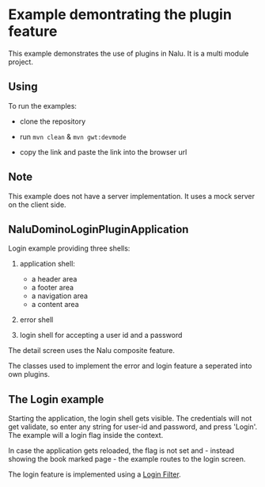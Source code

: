 # Example demontrating the plugin feature
This example demonstrates the use of plugins in Nalu. It is a multi module project.

## Using
To run the examples:

* clone the repository

* run ```mvn clean``` & ```mvn gwt:devmode```

* copy the link and paste the link into the browser url

## Note
This example does not have a server implementation. It uses a mock server on the client side.

## NaluDominoLoginPluginApplication
Login example providing three shells:

1. application shell:
      * a header area
      * a footer area
      * a navigation area
      * a content area

2. error shell

3. login shell for accepting a user id and a password

The detail screen uses the Nalu composite feature.

The classes used to implement the error and login feature a seperated into own plugins.

## The Login example

Starting the application, the login shell gets visible. The credentials will not get validate, so enter any string for user-id and password, and press 'Login'. The example will a login flag inside the context.

In case the application gets reloaded, the flag is not set and - instead showing the book marked page - the example routes to the login screen.

The login feature is implemented using a [Login Filter](https://github.com/NaluKit/nalu-examples/blob/master/NaluDominoLoginPluginApplication/NaluDominoLoginPluginApplication-client/src/main/java/com/github/nalukit/example/nalu/loginapplication/filters/BartSimpsonFilter.java).


